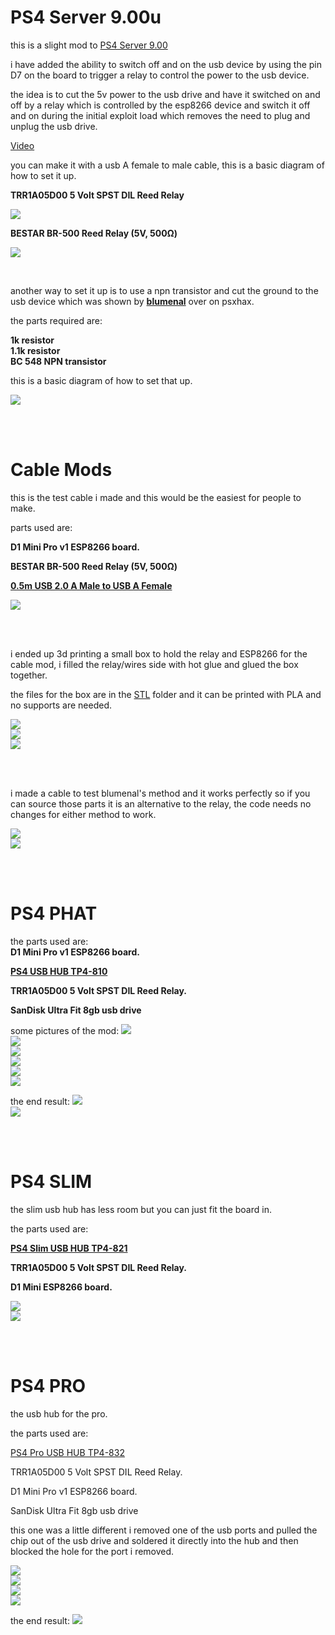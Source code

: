 # PS4 Server 9.00u


this is a slight mod to <a href=https://github.com/stooged/PS4-Server-900>PS4 Server 9.00</a>

i have added the ability to switch off and on the usb device by using the pin D7 on the board to trigger a relay to control the power to the usb device.

the idea is to cut the 5v power to the usb drive and have it switched on and off by a relay which is controlled by the esp8266 device and switch it off and on during the initial exploit load which removes the need to plug and unplug the usb drive.


<a href="https://youtu.be/WrJMKA0y-Lg" target="_blank">Video</a>


you can make it with a usb A female to male cable, this is a basic diagram of how to set it up.

<b>TRR1A05D00 5 Volt SPST DIL Reed Relay

<img src=https://github.com/stooged/PS4-Server-900u/blob/main/Images/diag.jpg><br>

BESTAR  BR-500  Reed Relay (5V, 500Ω)</b>

<img src=https://github.com/stooged/PS4-Server-900u/blob/main/Images/diag1.jpg><br>

<br>

another way to set it up is to use a npn transistor and cut the ground to the usb device which was shown by <b><a href=https://www.psxhax.com/threads/ps4-server-9-00-ps4-server-9-00u-for-esp8266-d1-mini-pro-by-stooged.10685/post-189470>blumenal</a></b> over on psxhax.

the parts required are: 

<b>1k resistor<br>
1.1k resistor<br>
BC 548 NPN transistor</b>

this is a basic diagram of how to set that up.

<img src=https://github.com/stooged/PS4-Server-900u/blob/main/Images/diag2.jpg><br>


<br><br>

# Cable Mods

this is the test cable i made and this would be the easiest for people to make.

parts used are:<b>

D1 Mini Pro v1 ESP8266 board.

BESTAR  BR-500  Reed Relay (5V, 500Ω)

<a href=https://www.jaycar.com.au/0-5m-usb-2-0-a-male-to-usb-a-female/p/WC7708>0.5m USB 2.0 A Male to USB A Female</a>
</b>

<img src=https://github.com/stooged/PS4-Server-900u/blob/main/Images/10.jpg><br>

<br><br>

i ended up 3d printing a small box to hold the relay and ESP8266 for the cable mod, i filled the relay/wires side with hot glue and glued the box together.

the files for the box are in the <a href=https://github.com/stooged/PS4-Server-900u/tree/main/STL>STL</a> folder and it can be printed with PLA and no supports are needed.

<img src=https://github.com/stooged/PS4-Server-900u/blob/main/Images/11.jpg><br>
<img src=https://github.com/stooged/PS4-Server-900u/blob/main/Images/13.jpg><br>
<img src=https://github.com/stooged/PS4-Server-900u/blob/main/Images/12.jpg><br>

<br><br>




i made a cable to test blumenal's method and it works perfectly so if you can source those parts it is an alternative to the relay, the code needs no changes for either method to work.


<img src=https://github.com/stooged/PS4-Server-900u/blob/main/Images/14.jpg><br>
<img src=https://github.com/stooged/PS4-Server-900u/blob/main/Images/15.jpg><br>



<br><br>


# PS4 PHAT

the parts used are:
<br>
<b>
D1 Mini Pro v1 ESP8266 board.

<a href=http://www.dobe-game.com/en/productshow-55-151.html>PS4 USB HUB TP4-810</a>

TRR1A05D00 5 Volt SPST DIL Reed Relay.

SanDisk Ultra Fit 8gb usb drive
</b>

some pictures of the mod:
<img src=https://github.com/stooged/PS4-Server-900u/blob/main/Images/1.jpg><br>
<img src=https://github.com/stooged/PS4-Server-900u/blob/main/Images/2.jpg><br>
<img src=https://github.com/stooged/PS4-Server-900u/blob/main/Images/3.jpg><br>
<img src=https://github.com/stooged/PS4-Server-900u/blob/main/Images/4.jpg><br>
<img src=https://github.com/stooged/PS4-Server-900u/blob/main/Images/5.jpg><br>
<img src=https://github.com/stooged/PS4-Server-900u/blob/main/Images/6.jpg><br>

the end result:
<img src=https://github.com/stooged/PS4-Server-900u/blob/main/Images/8.jpg><br>
<img src=https://github.com/stooged/PS4-Server-900u/blob/main/Images/7.jpg><br>

<br><br>

# PS4 SLIM

the slim usb hub has less room but you can just fit the board in.

the parts used are:

<b>
<a href=http://www.dobe-game.com/en/productshow-54-167.html>PS4 Slim USB HUB TP4-821</a>

TRR1A05D00 5 Volt SPST DIL Reed Relay.

D1 Mini ESP8266 board.</b>

<img src=https://github.com/stooged/PS4-Server-900u/blob/main/Images/16.jpg><br>
<img src=https://github.com/stooged/PS4-Server-900u/blob/main/Images/17.jpg><br>


<br><br>


# PS4 PRO

the usb hub for the pro.

the parts used are:

<a href=http://www.dobe-game.com/en/productshow-53-177.html>PS4 Pro USB HUB TP4-832</a>

TRR1A05D00 5 Volt SPST DIL Reed Relay.

D1 Mini Pro v1 ESP8266 board.

SanDisk Ultra Fit 8gb usb drive

this one was a little different i removed one of the usb ports and pulled the chip out of the usb drive and soldered it directly into the hub and then blocked the hole for the port i removed.

<img src=https://github.com/stooged/PS4-Server-900u/blob/main/Images/18.jpg><br>
<img src=https://github.com/stooged/PS4-Server-900u/blob/main/Images/19.jpg><br>
<img src=https://github.com/stooged/PS4-Server-900u/blob/main/Images/20.jpg><br>
<img src=https://github.com/stooged/PS4-Server-900u/blob/main/Images/21.jpg><br>

the end result:
<img src=https://github.com/stooged/PS4-Server-900u/blob/main/Images/22.jpg><br>

<br>